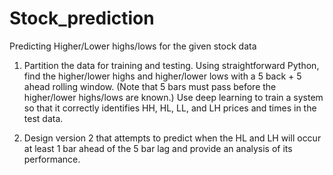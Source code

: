 # Stock_prediction
Predicting Higher/Lower highs/lows for the given stock data

1. Partition the data for training and testing.  Using straightforward Python, find the higher/lower highs and higher/lower lows with a 5 back + 5 ahead rolling window.  (Note that 5 bars must pass before the higher/lower highs/lows are known.)  Use deep learning to train a system so that it correctly identifies HH, HL, LL, and LH prices and times in the test data.  

2. Design version 2 that attempts to predict when the HL and LH will occur at least 1 bar ahead of the 5 bar lag and provide an analysis of its performance.
